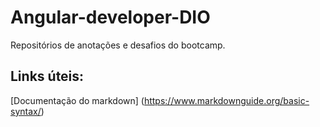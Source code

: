 # Angular-developer-DIO
Repositórios de anotações e desafios do bootcamp.


## Links úteis:
[Documentação do markdown] (https://www.markdownguide.org/basic-syntax/)
